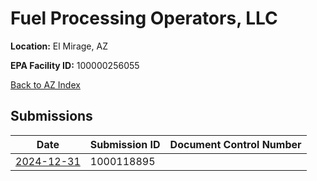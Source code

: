 # Fuel Processing Operators, LLC

**Location:** El Mirage, AZ

**EPA Facility ID:** 100000256055

[Back to AZ Index](../../index.md)

## Submissions

| Date | Submission ID | Document Control Number |
|------|--------------|-------------------------|
| [2024-12-31](submissions/1000118895.md) | 1000118895 |  |
